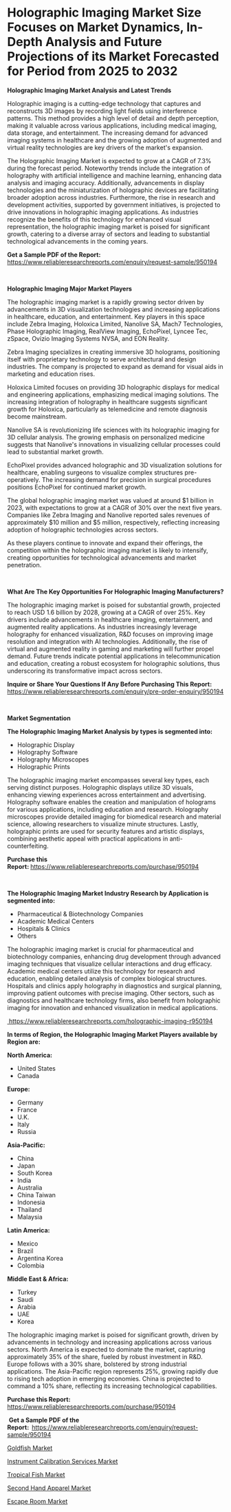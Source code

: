 <p><h1>Holographic Imaging Market Size Focuses on Market Dynamics, In-Depth Analysis and Future Projections of its Market Forecasted for Period from 2025 to 2032</h1></p><p><strong>Holographic Imaging Market Analysis and Latest Trends</strong></p>
<p><p>Holographic imaging is a cutting-edge technology that captures and reconstructs 3D images by recording light fields using interference patterns. This method provides a high level of detail and depth perception, making it valuable across various applications, including medical imaging, data storage, and entertainment. The increasing demand for advanced imaging systems in healthcare and the growing adoption of augmented and virtual reality technologies are key drivers of the market's expansion.</p><p>The Holographic Imaging Market is expected to grow at a CAGR of 7.3% during the forecast period. Noteworthy trends include the integration of holography with artificial intelligence and machine learning, enhancing data analysis and imaging accuracy. Additionally, advancements in display technologies and the miniaturization of holographic devices are facilitating broader adoption across industries. Furthermore, the rise in research and development activities, supported by government initiatives, is projected to drive innovations in holographic imaging applications. As industries recognize the benefits of this technology for enhanced visual representation, the holographic imaging market is poised for significant growth, catering to a diverse array of sectors and leading to substantial technological advancements in the coming years.</p></p>
<p><strong>Get a Sample PDF of the Report:&nbsp;</strong> <a href="https://www.reliableresearchreports.com/enquiry/request-sample/950194?utm_campaign=116&utm_medium=2&utm_source=Github&utm_content=ia&utm_term=05032025&utm_id=holographic-imaging">https://www.reliableresearchreports.com/enquiry/request-sample/950194</a></p>
<p>&nbsp;</p>
<p><strong>Holographic Imaging Major Market Players</strong></p>
<p><p>The holographic imaging market is a rapidly growing sector driven by advancements in 3D visualization technologies and increasing applications in healthcare, education, and entertainment. Key players in this space include Zebra Imaging, Holoxica Limited, Nanolive SA, Mach7 Technologies, Phase Holographic Imaging, RealView Imaging, EchoPixel, Lyncee Tec, zSpace, Ovizio Imaging Systems NVSA, and EON Reality.</p><p>Zebra Imaging specializes in creating immersive 3D holograms, positioning itself with proprietary technology to serve architectural and design industries. The company is projected to expand as demand for visual aids in marketing and education rises.</p><p>Holoxica Limited focuses on providing 3D holographic displays for medical and engineering applications, emphasizing medical imaging solutions. The increasing integration of holography in healthcare suggests significant growth for Holoxica, particularly as telemedicine and remote diagnosis become mainstream.</p><p>Nanolive SA is revolutionizing life sciences with its holographic imaging for 3D cellular analysis. The growing emphasis on personalized medicine suggests that Nanolive's innovations in visualizing cellular processes could lead to substantial market growth.</p><p>EchoPixel provides advanced holographic and 3D visualization solutions for healthcare, enabling surgeons to visualize complex structures pre-operatively. The increasing demand for precision in surgical procedures positions EchoPixel for continued market growth.</p><p>The global holographic imaging market was valued at around $1 billion in 2023, with expectations to grow at a CAGR of 30% over the next five years. Companies like Zebra Imaging and Nanolive reported sales revenues of approximately $10 million and $5 million, respectively, reflecting increasing adoption of holographic technologies across sectors. </p><p>As these players continue to innovate and expand their offerings, the competition within the holographic imaging market is likely to intensify, creating opportunities for technological advancements and market penetration.</p></p>
<p>&nbsp;</p>
<p><strong>What Are The Key Opportunities For Holographic Imaging Manufacturers?</strong></p>
<p><p>The holographic imaging market is poised for substantial growth, projected to reach USD 1.6 billion by 2028, growing at a CAGR of over 25%. Key drivers include advancements in healthcare imaging, entertainment, and augmented reality applications. As industries increasingly leverage holography for enhanced visualization, R&D focuses on improving image resolution and integration with AI technologies. Additionally, the rise of virtual and augmented reality in gaming and marketing will further propel demand. Future trends indicate potential applications in telecommunication and education, creating a robust ecosystem for holographic solutions, thus underscoring its transformative impact across sectors.</p></p>
<p><strong>Inquire or Share Your Questions If Any Before Purchasing This Report:</strong> <a href="https://www.reliableresearchreports.com/enquiry/pre-order-enquiry/950194?utm_campaign=116&utm_medium=2&utm_source=Github&utm_content=ia&utm_term=05032025&utm_id=holographic-imaging">https://www.reliableresearchreports.com/enquiry/pre-order-enquiry/950194</a></p>
<p>&nbsp;</p>
<p><strong>Market Segmentation</strong></p>
<p><strong>The Holographic Imaging Market Analysis by types is segmented into:</strong></p>
<p><ul><li>Holographic Display</li><li>Holography Software</li><li>Holography Microscopes</li><li>Holographic Prints</li></ul></p>
<p><p>The holographic imaging market encompasses several key types, each serving distinct purposes. Holographic displays utilize 3D visuals, enhancing viewing experiences across entertainment and advertising. Holography software enables the creation and manipulation of holograms for various applications, including education and research. Holography microscopes provide detailed imaging for biomedical research and material science, allowing researchers to visualize minute structures. Lastly, holographic prints are used for security features and artistic displays, combining aesthetic appeal with practical applications in anti-counterfeiting.</p></p>
<p><strong>Purchase this Report:&nbsp;</strong><a href="https://www.reliableresearchreports.com/purchase/950194?utm_campaign=116&utm_medium=2&utm_source=Github&utm_content=ia&utm_term=05032025&utm_id=holographic-imaging">https://www.reliableresearchreports.com/purchase/950194</a></p>
<p>&nbsp;</p>
<p><strong>The Holographic Imaging Market Industry Research by Application is segmented into:</strong></p>
<p><ul><li>Pharmaceutical & Biotechnology Companies</li><li>Academic Medical Centers</li><li>Hospitals & Clinics</li><li>Others</li></ul></p>
<p><p>The holographic imaging market is crucial for pharmaceutical and biotechnology companies, enhancing drug development through advanced imaging techniques that visualize cellular interactions and drug efficacy. Academic medical centers utilize this technology for research and education, enabling detailed analysis of complex biological structures. Hospitals and clinics apply holography in diagnostics and surgical planning, improving patient outcomes with precise imaging. Other sectors, such as diagnostics and healthcare technology firms, also benefit from holographic imaging for innovation and enhanced visualization in medical applications.</p></p>
<p><a href="https://www.reliableresearchreports.com/holographic-imaging-r950194?utm_campaign=116&utm_medium=2&utm_source=Github&utm_content=ia&utm_term=05032025&utm_id=holographic-imaging">&nbsp;https://www.reliableresearchreports.com/holographic-imaging-r950194</a></p>
<p><strong>In terms of Region, the Holographic Imaging Market Players available by Region are:</strong></p>
<p>
    <p> <strong> North America: </strong>
        <ul>
            <li>United States</li>
            <li>Canada</li>
        </ul>
        </p> 
    <p> <strong> Europe: </strong>
        <ul>
            <li>Germany</li>
            <li>France</li>
            <li>U.K.</li>
            <li>Italy</li>
            <li>Russia</li>
        </ul>
        </p> 
    <p> <strong> Asia-Pacific: </strong>
        <ul>
            <li>China</li>
            <li>Japan</li>
            <li>South Korea</li>
            <li>India</li>
            <li>Australia</li>
            <li>China Taiwan</li>
            <li>Indonesia</li>
            <li>Thailand</li>
            <li>Malaysia</li>
        </ul>
        </p> 
    <p> <strong> Latin America: </strong>
        <ul>
            <li>Mexico</li>
            <li>Brazil</li>
            <li>Argentina Korea</li>
            <li>Colombia</li>
        </ul>
        </p> 
    <p> <strong> Middle East & Africa: </strong>
        <ul>
            <li>Turkey</li>
            <li>Saudi</li>
            <li>Arabia</li>
            <li>UAE</li>
            <li>Korea</li>
        </ul>
    </p>
    </p>
<p><p>The holographic imaging market is poised for significant growth, driven by advancements in technology and increasing applications across various sectors. North America is expected to dominate the market, capturing approximately 35% of the share, fueled by robust investment in R&D. Europe follows with a 30% share, bolstered by strong industrial applications. The Asia-Pacific region represents 25%, growing rapidly due to rising tech adoption in emerging economies. China is projected to command a 10% share, reflecting its increasing technological capabilities.</p></p>
<p><strong>Purchase this Report: </strong><a href="https://www.reliableresearchreports.com/purchase/950194?utm_campaign=116&utm_medium=2&utm_source=Github&utm_content=ia&utm_term=05032025&utm_id=holographic-imaging">https://www.reliableresearchreports.com/purchase/950194</a></p>
<p>&nbsp;<strong>Get a Sample PDF of the Report:&nbsp;&nbsp;</strong><a href="https://www.reliableresearchreports.com/enquiry/request-sample/950194?utm_campaign=116&utm_medium=2&utm_source=Github&utm_content=ia&utm_term=05032025&utm_id=holographic-imaging">https://www.reliableresearchreports.com/enquiry/request-sample/950194</a></p>
<p><strong></strong></p>
<p><p><a href="https://github.com/ritooesiaba/Market-Research-Report-List-1/blob/main/goldfish-market.md?utm_campaign=116&utm_medium=2&utm_source=Github&utm_content=ia&utm_term=05032025&utm_id=holographic-imaging">Goldfish Market</a></p><p><a href="https://github.com/nkbaroga/Market-Research-Report-List-1/blob/main/instrument-calibration-services-market.md?utm_campaign=116&utm_medium=2&utm_source=Github&utm_content=ia&utm_term=05032025&utm_id=holographic-imaging">Instrument Calibration Services Market</a></p><p><a href="https://github.com/elvutedipela/Market-Research-Report-List-1/blob/main/tropical-fish-market.md?utm_campaign=116&utm_medium=2&utm_source=Github&utm_content=ia&utm_term=05032025&utm_id=holographic-imaging">Tropical Fish Market</a></p><p><a href="https://github.com/hedbomkrahe/Market-Research-Report-List-1/blob/main/second-hand-apparel-market.md?utm_campaign=116&utm_medium=2&utm_source=Github&utm_content=ia&utm_term=05032025&utm_id=holographic-imaging">Second Hand Apparel Market</a></p><p><a href="https://github.com/sawrovpipolo/Market-Research-Report-List-1/blob/main/escape-room-market.md?utm_campaign=116&utm_medium=2&utm_source=Github&utm_content=ia&utm_term=05032025&utm_id=holographic-imaging">Escape Room Market</a></p></p>